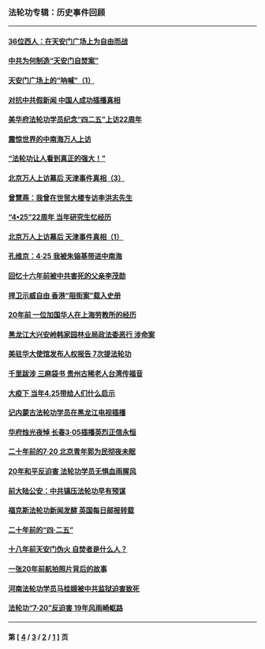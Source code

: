 ### 法轮功专辑：历史事件回顾
---
#### [36位西人：在天安门广场上为自由而战](../../pages/nf5793/n13390029.md?08150430) 
#### [中共为何制造“天安门自焚案”](../../pages/nf5793/n13183270.md?08150430) 
#### [天安门广场上的“呐喊”（1）](../../pages/nf5793/n13105277.md?08150430) 
#### [对抗中共假新闻 中国人成功插播真相](../../pages/nf5793/n12910618.md?08150430) 
#### [美华府法轮功学员纪念“四二五”上访22周年](../../pages/nf5793/n12904445.md?08150430) 
#### [震惊世界的中南海万人上访](../../pages/nf5793/n12903976.md?08150430) 
#### [“法轮功让人看到真正的强大！”](../../pages/nf5793/n12903195.md?08150430) 
#### [北京万人上访幕后 天津事件真相（3）](../../pages/nf5793/n12902807.md?08150430) 
#### [曾慧燕：我曾在世贸大楼专访李洪志先生](../../pages/nf5793/n12898729.md?08150430) 
#### [“4•25”22周年 当年研究生忆经历](../../pages/nf5793/n12894152.md?08150430) 
#### [北京万人上访幕后 天津事件真相（1）](../../pages/nf5793/n12885174.md?08150430) 
#### [孔维京：4·25 我被朱镕基带进中南海](../../pages/nf5793/n12864987.md?08150430) 
#### [回忆十六年前被中共害死的父亲李茂勋](../../pages/nf5793/n12880270.md?08150430) 
#### [捍卫示威自由 香港“阻街案”载入史册](../../pages/nf5793/n12811245.md?08150430) 
#### [20年前 一位加国华人在上海劳教所的经历](../../pages/nf5793/n12707932.md?08150430) 
#### [黑龙江大兴安岭韩家园林业局政法委恶行 涉命案](../../pages/nf5793/n12622815.md?08150430) 
#### [美驻华大使馆发布人权报告 7次提法轮功](../../pages/nf5793/n12520541.md?08150430) 
#### [千里跋涉 三麻袋书 贵州古稀老人台湾传福音](../../pages/nf5793/n12198750.md?08150430) 
#### [大疫下 当年4.25带给人们什么启示](../../pages/nf5793/n12058565.md?08150430) 
#### [记内蒙古法轮功学员在黑龙江电视插播](../../pages/nf5793/n11699194.md?08150430) 
#### [华府烛光夜悼 长春3·05插播英烈正信永恒](../../pages/nf5793/n11397432.md?08150430) 
#### [二十年前的7·20 北京青年郭为民彻夜未眠](../../pages/nf5793/n11354195.md?08150430) 
#### [20年和平反迫害 法轮功学员无惧血雨腥风](../../pages/nf5793/n11348279.md?08150430) 
#### [前大陆公安：中共镇压法轮功早有预谋](../../pages/nf5793/n11352168.md?08150430) 
#### [福克斯法轮功新闻发酵  英国每日邮报转载](../../pages/nf5793/n11285952.md?08150430) 
#### [二十年前的“四·二五”](../../pages/nf5793/n11207639.md?08150430) 
#### [十八年前天安门伪火 自焚者是什么人？](../../pages/nf5793/n10996556.md?08150430) 
#### [一张20年前航拍照片背后的故事](../../pages/nf5793/n10693797.md?08150430) 
#### [河南法轮功学员马桂娥被中共监狱迫害致死](../../pages/nf5793/n10684974.md?08150430) 
#### [法轮功“7‧20”反迫害 19年风雨崎岖路](../../pages/nf5793/n10570834.md?08150430) 

---
#### 第 [ [4](./4.md?08150430) / [3](./3.md?08150430) / [2](./2.md?08150430) / [1](./1.md?08150430) ] 页
